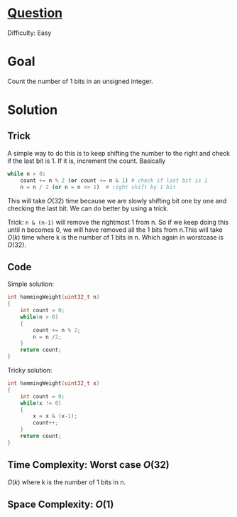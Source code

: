 # [Question](https://leetcode.com/problems/number-of-1-bits/)
Difficulty: Easy 
# Goal
Count the number of 1 bits in an unsigned integer.
# Solution
## Trick
A simple way to do this is to keep shifting the number to the right and check if the last bit is 1. If it is, increment the count.
Basically
```python
while n > 0:
    count += n % 2 (or count += n & 1) # check if last bit is 1
    n = n / 2 (or n = n >> 1)  # right shift by 1 bit
```

This will take $O(32)$ time because we are slowly shifting bit one by one and checking the last bit. We can do better by using a trick.

Trick: `n & (n-1)` will remove the rightmost 1 from n. So if we keep doing this until n becomes 0, we will have removed all the 1 bits from n.This will take $O(k)$ time where k is the number of 1 bits in n. Which again in worstcase is $O(32)$. 
## Code
Simple solution:
```cpp
int hammingWeight(uint32_t n) 
{
    int count = 0;
    while(n > 0)
    {
        count += n % 2;
        n = n /2;
    }
    return count;
}
```
Tricky solution:
```cpp
int hammingWeight(uint32_t x) 
{
    int count = 0;
    while(x != 0)
    {
        x = x & (x-1);
        count++;
    }
    return count;
}
```
## Time Complexity: Worst case $O(32)$
$O(k)$ where k is the number of 1 bits in n. 
## Space Complexity: $O(1)$
